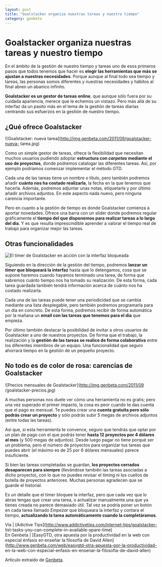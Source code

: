 ```yaml
---
layout: post
title: "Goalstacker organiza nuestras tareas y nuestro tiempo"
category: genbeta
---
```


# Goalstacker organiza nuestras tareas y nuestro tiempo

En el ámbito de la gestión de nuestro tiempo y tareas uno de esos primeros
pasos que todos tenemos que hacer es **elegir las herramientas que más se
ajustan a nuestras necesidades**. Porque aunque al final todo sea tiempo y
tareas, las personas somos diferentes y nuestras necesidades y hábitos al
final abren un abanico infinito.

**Goalstacker es un gestor de tareas online**, que aunque sólo fuera por su cuidada apariencia, merece que le echemos un vistazo. Pero más allá de su interfaz da un pasito más en el tema de la gestión de tareas diarias centrando sus esfuerzos en la gestión de nuestro tiempo.  
  

## ¿Qué ofrece Goalstacker

  
![Goalstacker: nueva tarea](http://img.genbeta.com/2011/09/goalstacker-nueva-
tarea.jpg)

Como un simple gestor de tareas, ofrece la flexibilidad que necesitan muchos
usuarios pudiendo adoptar **estructura con _carpetas_ mediante el uso de
proyectos**, donde podremos catalogar las diferentes tareas. Así, por ejemplo
podríamos comenzar implementar el método GTD.

Cada una de las tareas tiene un nombre o título, pero también podremos añadir
**cuánto nos ha costado realizarla**, la fecha en la que tenemos que hacerla.
Además, podremos adjuntar unas notas, etiquetarla y por último añadir archivos
adjuntos. En este aspecto nada nuevo, pero ninguna carencia importante.

Pero en cuanto a la gestión de tiempo es donde Goalstacker comienza a aportar
novedades. Ofrece una barra con un slider donde podremos regular gráficamente
el **tiempo del que disponemos para realizar tareas a lo largo del día**. Y es
que resulta imprescindible aprender a valorar el tiempo real de trabajo para
organizar mejor las tareas.

## Otras funcionalidades

  
![El timer de Goalstacker en acción con la interfaz
bloqueada](http://img.genbeta.com/2011/09/goalstacker-timer.jpg)

Siguiendo en la dirección de la gestión del tiempo, podremos **lanzar un
_timer_ que bloqueará la interfaz** hasta que lo detengamos, cosa que se
supone haremos cuando hayamos terminado una tarea, de forma que sabremos
cuánto tiempo nos ha tomado su realización. De esta forma, cada tarea guardada
también tendrá información acerca de cuánto nos ha costado realizarla.

Cada una de las tareas puede tener una periodicidad que se cambia mediante una
lista desplegable, pero también podremos programarla para un día en concreto.
De esta forma, podremos recibir de forma automática por la mañana un **email
con las tareas que tenemos para el día** que empieza.

Por último también destacar la posibilidad de invitar a otros usuarios de
Goalstacker a uno de nuestros proyectos. De forma que el trabajo, la
realización y la **gestión de las tareas se realice de forma colaborativa**
entre los diferentes miembros de un equipo. Una funcionalidad que seguro
ahorrará tiempo en la gestión de un pequeño proyecto.

## No todo es de color de rosa: carencias de Goalstacker

  
![Precios mensuales de Goalstacker](http://img.genbeta.com/2011/09
/goalstacker-precios.jpg)

A muchas personas nos duele ver cómo una herramienta no es gratis; pero una
vez superado el primer impacto, la cosa es peor cuando te das cuenta que el
pago es mensual. Te puedes crear una **cuenta gratuita pero sólo podrás crear
un proyecto** y sólo podrás subir 5 megas de archivos adjuntos (entre todas
las tareas).

Así que, si esta herramienta te convence, seguro que tendrás que optar por un
plan de pago con el que podrás tener **hasta 12 proyectos por 4 dólares al
mes** (y 500 megas de adjuntos). Desde luego pagar no tiene porqué ser un
problema, pero el número de proyectos para organizar tus tareas que puedes
abrir (el máximo es de 25 por 6 dólares mensuales) parece insuficiente.

Si bien las tareas completadas se guardan, **los proyectos cerrados
desaparecen para siempre** (llevándose también las tareas asociadas a dicho
proyecto), con lo que no puedes revisar el timing ni los cuellos de botella de
proyectos anteriores. Muchas personas agradecen que se guarde el historial.

Es un detalle que el timer bloquee la interfaz, pero que cada vez que lo abras
tengas que crear una tarea, o actualizar manualmente una que ya tienes creada
no parece demasiado útil. Tal vez se podría poner un botón en cada tarea
llamado _Empezar_ que bloqueara la interfaz y contara el tiempo,
**actualizando la tarea automáticamente cuando la completáramos**.

Vía | [Adictive Tips](http://www.addictivetips.com/internet-tips/goalstacker-
list-tasks-you-can-complete-in-available-spare-time)  
En Genbeta | [EasyGTD, otra apuesta por la productividad en la web con
especial énfasis en enseñar la filosofía de David
Allen](http://www.genbeta.com/web/easygtd-otra-apuesta-por-la-productividad-
en-la-web-con-especial-enfasis-en-ensenar-la-filosofia-de-david-allen)

Artículo extraído de [Genbeta](http://www.genbeta.com).